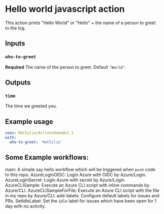 # Hello world javascript action

This action prints "Hello World" or "Hello" + the name of a person to greet to the log.

## Inputs

### `who-to-greet`

**Required** The name of the person to greet. Default `"World"`.

## Outputs

### `time`

The time we greeted you.

## Example usage

```yaml
uses: MoChilia/ActionsDemo@v1.1
with:
  who-to-greet: 'MoChilia'
```

## Some Example workflows:
main: A simple say hello workflow which will be triggered when `push` code to this repo.
AzureLoginOIDC: Login Azure with OIDC by Azure/Login.
AzureLoginSecret: Login Azure with secret by Azure/Login.
AzureCLISample: Execute an Azure CLI script with inline commands by Azure/CLI.
AzureCLISampleForFile: Execute an Azure CLI script with the file in my repo by Azure/CLI.
add-labels: Configure default labels for issues and PRs.
SetIdleLabel: Set the `Idle` label for issues which have been open for 1 day with no activity.
